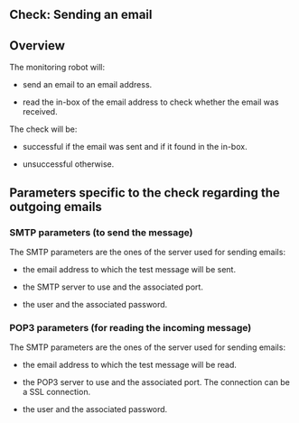 
## Check: Sending an email
			



<a name="NOTE1"></a>
<a name="NOTE1_1"></a>


## Overview
<a name="overview_ELTTEXTE000090"></a>
The monitoring robot will:

- send an email to an email address.

- read the in-box of the email address to check whether the email was received.




The check will be:

- successful if the email was sent and if it found in the in-box.

- unsuccessful otherwise.




<a name="NOTE2"></a>
<a name="NOTE2_1"></a>


## Parameters specific to the check regarding the outgoing emails
<a name="parameters_specific_the_check_regarding_the_outgoing_emails_ELTTEXTE000114"></a>


### SMTP parameters (to send the message)
<a name="smtp_parameters_send_the_message_ELTPARAGRAPHE000026"></a>

The SMTP parameters are the ones of the server used for sending emails:

- the email address to which the test message will be sent.

- the SMTP server to use and the associated port.

- the user and the associated password.



<a name="NOTE2_2"></a>


### POP3 parameters (for reading the incoming message)
<a name="pop3_parameters_for_reading_the_incoming_message_ELTPARAGRAPHE000037"></a>

The SMTP parameters are the ones of the server used for sending emails:

- the email address to which the test message will be read.

- the POP3 server to use and the associated port. The connection can be a SSL connection.

- the user and the associated password.





